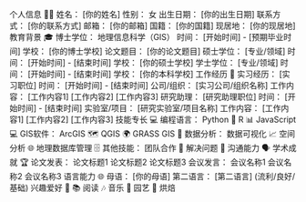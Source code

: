 个人信息 💁‍♀️
姓名： [你的姓名]
性别： 女
出生日期： [你的出生日期]
联系方式： [你的联系方式]
邮箱： [你的邮箱]
国籍： [你的国籍]
现居地： [你的现居地]
教育背景 🎓
博士学位： 地理信息科学（GIS）
时间： [开始时间] - [预期毕业时间]
学校： [你的博士学校]
论文题目： [你的论文题目]
硕士学位： [专业/领域]
时间： [开始时间] - [结束时间]
学校： [你的硕士学校]
学士学位： [专业/领域]
时间： [开始时间] - [结束时间]
学校： [你的本科学校]
工作经历 💼
实习经历： [实习职位]
时间： [开始时间] - [结束时间]
公司/组织： [实习公司/组织名称]
工作内容：
[工作内容1]
[工作内容2]
[工作内容3]
研究助理： [研究助理职位]
时间： [开始时间] - [结束时间]
实验室/项目： [研究实验室/项目名称]
工作内容：
[工作内容1]
[工作内容2]
[工作内容3]
技能专长 💻
编程语言：
Python 🐍
R 📊
JavaScript 💻
GIS软件：
ArcGIS 🗺️
QGIS 🌍
GRASS GIS 🌾
数据分析：
数据可视化 📈
空间分析 🌐
地理数据库管理 🗄️
其他技能：
团队合作 🤝
解决问题 🧩
沟通能力 🗣️
学术成就 🏆
论文发表：
论文标题1
论文标题2
论文标题3
会议发言：
会议名称1
会议名称2
会议名称3
语言能力 🌐
母语： [你的母语]
第二语言： [第二语言] (流利/良好/基础)
兴趣爱好 🎨
📚 阅读
🎶 音乐
🌱 园艺
🍰 烘焙
